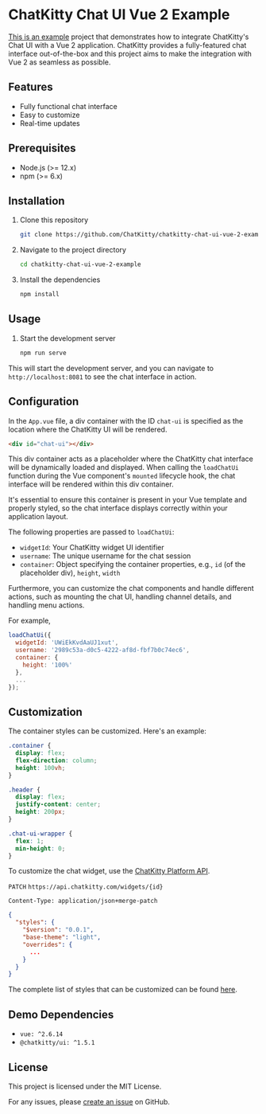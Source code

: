 # ChatKitty Chat UI Vue 2 Example

[This is an example](https://chatkitty-chat-ui-vue-2-example.vercel.app/) project that demonstrates how to integrate ChatKitty's Chat UI with a Vue 2 application. ChatKitty provides a fully-featured chat interface out-of-the-box and this project aims to make the integration with Vue 2 as seamless as possible.

## Features

- Fully functional chat interface
- Easy to customize
- Real-time updates

## Prerequisites

- Node.js (>= 12.x)
- npm (>= 6.x)

## Installation

1. Clone this repository

    ```bash
    git clone https://github.com/ChatKitty/chatkitty-chat-ui-vue-2-example.git
    ```

2. Navigate to the project directory

    ```bash
    cd chatkitty-chat-ui-vue-2-example
    ```

3. Install the dependencies

    ```bash
    npm install
    ```

## Usage

1. Start the development server
    ```bash
    npm run serve
    ```

This will start the development server, and you can navigate to `http://localhost:8081` to see the chat interface in action.

## Configuration

In the `App.vue` file, a div container with the ID `chat-ui` is specified as the location where the ChatKitty UI will be rendered.

```html
<div id="chat-ui"></div>
```

This div container acts as a placeholder where the ChatKitty chat interface will be dynamically loaded and displayed. When calling the `loadChatUi` function during the Vue component's `mounted` lifecycle hook, the chat interface will be rendered within this div container.

It's essential to ensure this container is present in your Vue template and properly styled, so the chat interface displays correctly within your application layout.

The following properties are passed to `loadChatUi`:

- `widgetId`: Your ChatKitty widget UI identifier
- `username`: The unique username for the chat session
- `container`: Object specifying the container properties, e.g., `id` (of the placeholder div), `height`, `width`

Furthermore, you can customize the chat components and handle different actions, such as mounting the chat UI, handling channel details, and handling menu actions.

For example,

```javascript
loadChatUi({
  widgetId: 'UWiEkKvdAaUJ1xut',
  username: '2989c53a-d0c5-4222-af8d-fbf7b0c74ec6',
  container: {
    height: '100%'
  },
  ...
});
```

## Customization

The container styles can be customized. Here's an example:

```css
.container {
  display: flex;
  flex-direction: column;
  height: 100vh;  
}

.header {
  display: flex;
  justify-content: center;
  height: 200px;
}

.chat-ui-wrapper {
  flex: 1;
  min-height: 0; 
}
```

To customize the chat widget, use the [ChatKitty Platform API](https://chatkitty.com/docs/api).

`PATCH` `https://api.chatkitty.com/widgets/{id}`
```
Content-Type: application/json+merge-patch
```
```json
{
  "styles": {
    "$version": "0.0.1",
    "base-theme": "light",
    "overrides": {
      ...
    }
  }
}
```

The complete list of styles that can be customized can be found [here](https://chatkitty.com/docs/ui/schemas/styles).

## Demo Dependencies

- `vue: ^2.6.14`
- `@chatkitty/ui: ^1.5.1`

## License

This project is licensed under the MIT License.

For any issues, please [create an issue](https://github.com/ChatKitty/chatkitty-chat-ui-vue-2-example/issues) on GitHub.
